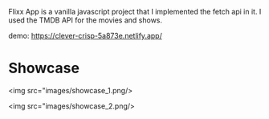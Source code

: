 Flixx App is a vanilla javascript project that I implemented the fetch api in it.
I used the TMDB API for the movies and shows.

demo: https://clever-crisp-5a873e.netlify.app/

# Showcase
<img src="images/showcase_1.png/>

<img src="images/showcase_2.png/>
